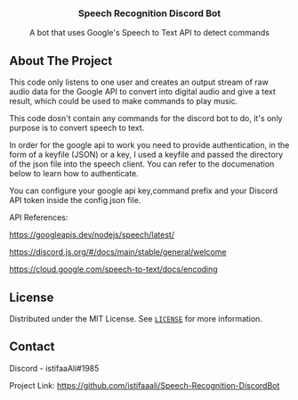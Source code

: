
<p align="center">
  <h3 align="center">Speech Recognition Discord Bot</h3>
  <p align="center">
    A bot that uses Google's Speech to Text API to detect commands
  </p>
</p>

<!-- ABOUT THE PROJECT -->
## About The Project

This code only listens to one user and creates an output stream of raw audio data for the Google API to convert into digital audio and give a text result, 
which could be used to make commands to play music.

This code dosn't contain any commands for the discord bot to do, it's only purpose is to convert speech to text.

In order for the google api to work you need to provide authentication, in the form of a keyfile (JSON) or a key, I used a keyfile and passed the directory of the json file into
the speech client. You can refer to the documenation below to learn how to authenticate.

You can configure your google api key,command prefix and your Discord API token inside the config.json file.

API References:

https://googleapis.dev/nodejs/speech/latest/

https://discord.js.org/#/docs/main/stable/general/welcome

https://cloud.google.com/speech-to-text/docs/encoding

<!-- LICENSE -->
## License

Distributed under the MIT License. See [`LICENSE`](LICENSE.txt) for more information.

## Contact

Discord - istifaaAli#1985

Project Link: https://github.com/istifaaali/Speech-Recognition-DiscordBot
